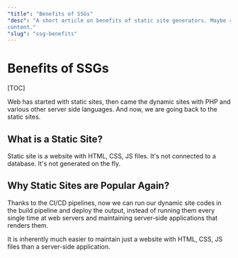 ```yaml
---
"title": "Benefits of SSGs"
"desc": "A short article on benefits of static site generators. Maybe read before copy->paste->editing this for your 
content."
"slug": "ssg-benefits"
---
```


# Benefits of SSGs

[TOC]

Web has started with static sites, then came the dynamic sites with PHP and various other server side languages. And 
now, we are going back to the static sites.

## What is a Static Site?

Static site is a website with HTML, CSS, JS files. It's not connected to a database. It's not generated on the fly.

## Why Static Sites are Popular Again?

Thanks to the CI/CD pipelines, now we can run our dynamic site codes in the build pipeline and deploy the output, 
instead of running them every single time at web servers and maintaining server-side applications that renders them.

It is inherently much easier to maintain just a website with HTML, CSS, JS files than a server-side application.

